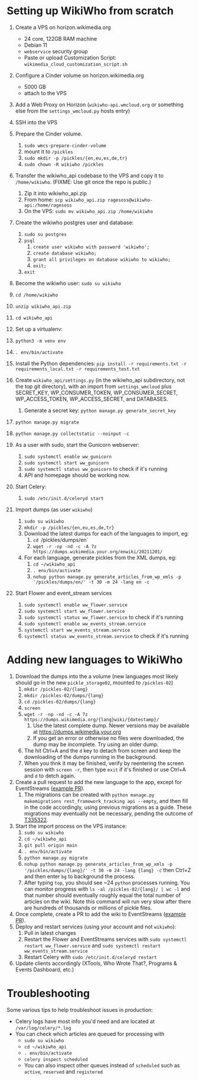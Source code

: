# Setting up WikiWho from scratch

1. Create a VPS on horizon.wikimedia.org
   * 24 core, 122GB RAM machine
   * Debian 11
   * `webservice` security group
   * Paste or upload Customization Script: `wikimedia_cloud_customization_script.sh`
2. Configure a Cinder volume on horizon.wikimedia.org
   * 5000 GB
   * attach to the VPS
3. Add a Web Proxy on Horizon (`wikiwho-api.wmcloud.org` or something else from the `settings_wmcloud.py` hosts entry)
4. SSH into the VPS
5. Prepare the Cinder volume.
   1. `sudo wmcs-prepare-cinder-volume`
   2. mount it to `/pickles`
   3. `sudo mkdir -p /pickles/{en,eu,es,de,tr}`
   4. `sudo chown -R wikiwho /pickles`
6. Transfer the wikiwho_api codebase to the VPS and copy it to `/home/wikiwho`. (FIXME: Use git once the repo is public.)
   1. Zip it into wikiwho_api.zip
   2. From home: `scp wikiwho_api.zip ragesoss@wikiwho-api:/home/ragesoss`
   3. On the VPS: `sudo mv wikiwho_api.zip /home/wikiwho`

7. Create the wikiwho postgres user and database:
   1. `sudo su postgres`
   2. `psql`
      1. `create user wikiwho with password 'wikiwho';`
      2. `create database wikiwho;`
      3. `grant all privileges on database wikiwho to wikiwho;`
      4. `exit;`
   3. `exit`
8. Become the wikiwho user: `sudo su wikiwho`
9.  `cd /home/wikiwho`
10. `unzip wikiwho_api.zip`
11. `cd wikiwho_api`
12.  Set up a virtualenv:
   1. `python3 -m venv env`
   2. `. env/bin/activate`
13.  Install the Python dependencies: `pip install -r requirements.txt -r requirements_local.txt -r requirements_test.txt`
14.  Create `wikiwho_api/settings.py` (in the wikiwho_api subdirectory, not the top git directory), with an import from `settings_wmcloud` plus SECRET_KEY, WP_CONSUMER_TOKEN, WP_CONSUMER_SECRET, WP_ACCESS_TOKEN, WP_ACCESS_SECRET, and DATABASES.
     1. Generate a secret key: `python manage.py generate_secret_key`
15. `python manage.py migrate`
16. `python manage.py collectstatic --noinput -c`
17. As a user with sudo, start the Gunicorn webserver:
    1.  `sudo systemctl enable ww_gunicorn`
    2.  `sudo systemctl start ww_gunicorn`
    3.  `sudo systemctl status ww_gunicorn` to check if it's running
    4.  API and homepage should be working now.
18. Start Celery:
    1.  `sudo /etc/init.d/celeryd start`
19. Import dumps (as user `wikiwho`)
    1.  `sudo su wikiwho`
    2.  `mkdir -p /pickles/{en,eu,es,de,tr}`
    3.  Download the latest dumps for each of the languages to import, eg:
        1.  `cd `/pickles/dumps/en`
        2.  `wget -r -np -nd -c -A 7z https://dumps.wikimedia.your.org/enwiki/20211201/`
    4.  For each language, generate pickles from the XML dumps, eg:
        1.  `cd ~/wikiwho_api`
        2.  `. env/bin/activate`
        1.  `nohup python manage.py generate_articles_from_wp_xmls -p '/pickles/dumps/en/' -t 30 -m 24 -lang en -c`
20. Start Flower and event_stream services
    1.  `sudo systemctl enable ww_flower.service`
    2.  `sudo systemctl start ww_flower.service`
    3.  `sudo systemctl status ww_flower.service` to check if it's running
    4.  `sudo systemctl enable ww_events_stream.service`
    5.  `systemctl start ww_events_stream.service`
    6.  `systemctl status ww_events_stream.service` to check if it's running

# Adding new languages to WikiWho

1. Download the dumps into the a volume (new languages most likely should go in the new `pickle_storage02`, mounted to `/pickles-02`)
    1. `mkdir /pickles-02/{lang}`
    2. `mkdir /pickles-02/dumps/{lang}`
    3. `cd /pickles-02/dumps/{lang}`
    4. `screen`
    5. `wget -r -np -nd -c -A 7z https://dumps.wikimedia.org/{lang}wiki/{datestamp}/`
        1. Use the latest complete dump. Newer versions may be available at https://dumps.wikimedia.your.org
        2. If you get an error or otherwise no files were downloaded, the dump may be incomplete. Try using an older dump.
    6. The hit Ctrl+A and the `d` key to detach from screen and keep the downloading of the dumps running in the background.
    7. When you thnk it may be finished, verify by reentering the screen session with `screen -r`, then type `exit` if it's finished or use Ctrl+A and `d` to detch again.
3. Create a pull request to add the new language to the app, except for EventStreams ([example PR](https://github.com/wikimedia/wikiwho_api/pull/8)).
    1. The migrations can be created with `python manage.py makemigrations rest_framework_tracking api --empty`, and then fill in the code accordingly, using previous migrations as a guide. These migrations may eventually not be necessary, pending the outcome of [T335322](https://phabricator.wikimedia.org/T335322).
4. Start the import process on the VPS instance:
    1. `sudo su wikiwho`
    2. `cd ~/wikiwho_api`
    3. `git pull origin main`
    4. `. env/bin/activate`
    5. `python manage.py migrate`
    6. `nohup python manage.py generate_articles_from_wp_xmls -p '/pickles/dumps/{lang}/' -t 30 -m 24 -lang {lang} -c` then Ctrl+Z and then enter `bg` to background the process.
    7. After typing `top`, you should see ~24 `python` processes running. You can monitor progress with `ls -al /pickles-02/{lang}/ | wc -l` and that number should eventually roughly equal the total number of articles on the wiki. Note this command will run very slow after there are hundreds of thousands or millions of pickle files.
 5. Once complete, create a PR to add the wiki to EventStreams ([example PR](https://github.com/wikimedia/wikiwho_api/pull/7)).
 9. Deploy and restart services (using your account and not `wikiwho`):
       1. Pull in latest changes
       2. Restart the Flower and EventStreams services with `sudo systemctl restart ww_flower.service` and `sudo systemctl restart ww_events_stream.service`
       3. Restart Celery with `sudo /etc/init.d/celeryd restart`
 10. Update clients accordingly (XTools, Who Wrote That?, Programs & Events Dashboard, etc.)

# Troubleshooting

Some various tips to help troubleshoot issues in production:

* Celery logs have most info you'd need and are located at `/var/log/celery/*.log`
* You can check which articles are queued for processing with
  * `sudo su wikiwho`
  * `cd ~/wikiwho_api`
  * `. env/bin/activate`
  * `celery inspect scheduled`
  * You can also inspect other queues instead of `scheduled` such as `active`, `reserved` and `registered`

